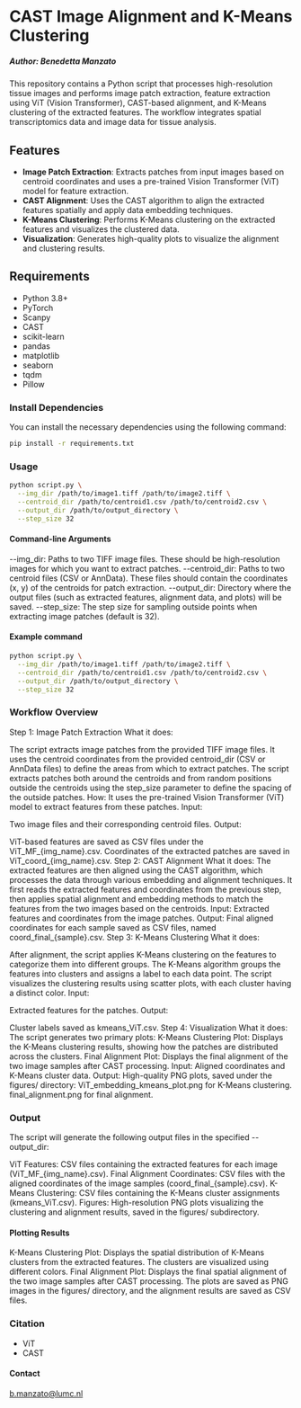 # CAST Image Alignment and K-Means Clustering
##### Author: Benedetta Manzato

This repository contains a Python script that processes high-resolution tissue images and performs image patch extraction, feature extraction using ViT (Vision Transformer), CAST-based alignment, and K-Means clustering of the extracted features. The workflow integrates spatial transcriptomics data and image data for tissue analysis.

## Features

- **Image Patch Extraction**: Extracts patches from input images based on centroid coordinates and uses a pre-trained Vision Transformer (ViT) model for feature extraction.
- **CAST Alignment**: Uses the CAST algorithm to align the extracted features spatially and apply data embedding techniques.
- **K-Means Clustering**: Performs K-Means clustering on the extracted features and visualizes the clustered data.
- **Visualization**: Generates high-quality plots to visualize the alignment and clustering results.

## Requirements

- Python 3.8+
- PyTorch
- Scanpy
- CAST
- scikit-learn
- pandas
- matplotlib
- seaborn
- tqdm
- Pillow

### Install Dependencies

You can install the necessary dependencies using the following command:

```bash
pip install -r requirements.txt
```

### Usage
```bash
python script.py \
  --img_dir /path/to/image1.tiff /path/to/image2.tiff \
  --centroid_dir /path/to/centroid1.csv /path/to/centroid2.csv \
  --output_dir /path/to/output_directory \
  --step_size 32
```

#### Command-line Arguments
--img_dir: Paths to two TIFF image files. These should be high-resolution images for which you want to extract patches.
--centroid_dir: Paths to two centroid files (CSV or AnnData). These files should contain the coordinates (x, y) of the centroids for patch extraction.
--output_dir: Directory where the output files (such as extracted features, alignment data, and plots) will be saved.
--step_size: The step size for sampling outside points when extracting image patches (default is 32).

#### Example command
```bash
python script.py \
  --img_dir /path/to/image1.tiff /path/to/image2.tiff \
  --centroid_dir /path/to/centroid1.csv /path/to/centroid2.csv \
  --output_dir /path/to/output_directory \
  --step_size 32
```

### Workflow Overview
Step 1: Image Patch Extraction
What it does:

The script extracts image patches from the provided TIFF image files. It uses the centroid coordinates from the provided centroid_dir (CSV or AnnData files) to define the areas from which to extract patches. The script extracts patches both around the centroids and from random positions outside the centroids using the step_size parameter to define the spacing of the outside patches.
How: It uses the pre-trained Vision Transformer (ViT) model to extract features from these patches.
Input:

Two image files and their corresponding centroid files.
Output:

ViT-based features are saved as CSV files under the ViT_MF_{img_name}.csv.
Coordinates of the extracted patches are saved in ViT_coord_{img_name}.csv.
Step 2: CAST Alignment
What it does:
The extracted features are then aligned using the CAST algorithm, which processes the data through various embedding and alignment techniques.
It first reads the extracted features and coordinates from the previous step, then applies spatial alignment and embedding methods to match the features from the two images based on the centroids.
Input:
Extracted features and coordinates from the image patches.
Output:
Final aligned coordinates for each sample saved as CSV files, named coord_final_{sample}.csv.
Step 3: K-Means Clustering
What it does:

After alignment, the script applies K-Means clustering on the features to categorize them into different groups. The K-Means algorithm groups the features into clusters and assigns a label to each data point.
The script visualizes the clustering results using scatter plots, with each cluster having a distinct color.
Input:

Extracted features for the patches.
Output:

Cluster labels saved as kmeans_ViT.csv.
Step 4: Visualization
What it does:
The script generates two primary plots:
K-Means Clustering Plot: Displays the K-Means clustering results, showing how the patches are distributed across the clusters.
Final Alignment Plot: Displays the final alignment of the two image samples after CAST processing.
Input:
Aligned coordinates and K-Means cluster data.
Output:
High-quality PNG plots, saved under the figures/ directory:
ViT_embedding_kmeans_plot.png for K-Means clustering.
final_alignment.png for final alignment.


### Output
The script will generate the following output files in the specified --output_dir:

ViT Features: CSV files containing the extracted features for each image (ViT_MF_{img_name}.csv).
Final Alignment Coordinates: CSV files with the aligned coordinates of the image samples (coord_final_{sample}.csv).
K-Means Clustering: CSV files containing the K-Means cluster assignments (kmeans_ViT.csv).
Figures: High-resolution PNG plots visualizing the clustering and alignment results, saved in the figures/ subdirectory.

#### Plotting Results
K-Means Clustering Plot: Displays the spatial distribution of K-Means clusters from the extracted features. The clusters are visualized using different colors.
Final Alignment Plot: Displays the final spatial alignment of the two image samples after CAST processing.
The plots are saved as PNG images in the figures/ directory, and the alignment results are saved as CSV files.






### Citation 
- ViT
- CAST

#### Contact
b.manzato@lumc.nl
